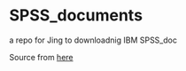 # SPSS_documents
a repo for Jing to downloadnig IBM SPSS_doc

Source from [here](https://www.ibm.com/products/spss-statistics)
